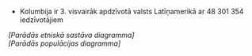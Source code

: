 * Kolumbija ir 3. visvairāk apdzīvotā valsts Latīņamerikā ar 48 301 354 iedzīvotājiem

*[Parādās etniskā sastāva diagramma]*  
*[Parādās populācijas diagramma]*
